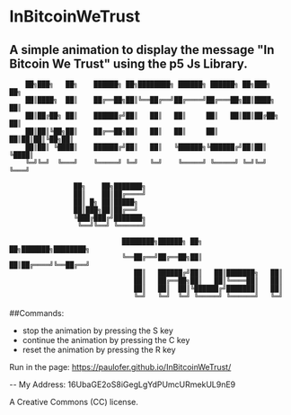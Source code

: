 # InBitcoinWeTrust
A simple animation to display the message "In Bitcoin We Trust" using the p5 Js Library.
---------------------------------------------------------------------------------------------------

        ██╗███╗   ██╗    ██████╗ ██╗████████╗ ██████╗ ██████╗ ██╗███╗   ██╗    
        ██║████╗  ██║    ██╔══██╗██║╚══██╔══╝██╔════╝██╔═══██╗██║████╗  ██║    
        ██║██╔██╗ ██║    ██████╔╝██║   ██║   ██║     ██║   ██║██║██╔██╗ ██║    
        ██║██║╚██╗██║    ██╔══██╗██║   ██║   ██║     ██║   ██║██║██║╚██╗██║    
        ██║██║ ╚████║    ██████╔╝██║   ██║   ╚██████╗╚██████╔╝██║██║ ╚████║    
        ╚═╝╚═╝  ╚═══╝    ╚═════╝ ╚═╝   ╚═╝    ╚═════╝ ╚═════╝ ╚═╝╚═╝  ╚═══╝    
                                                                               
                    ██╗    ██╗███████╗                                         
                    ██║    ██║██╔════╝                                         
                    ██║ █╗ ██║█████╗                                           
                    ██║███╗██║██╔══╝                                           
                    ╚███╔███╔╝███████╗                                         
                     ╚══╝╚══╝ ╚══════╝                                         
                                                                               
                                ████████╗██████╗ ██╗   ██╗███████╗████████╗    
                                ╚══██╔══╝██╔══██╗██║   ██║██╔════╝╚══██╔══╝    
                                   ██║   ██████╔╝██║   ██║███████╗   ██║       
                                   ██║   ██╔══██╗██║   ██║╚════██║   ██║       
                                   ██║   ██║  ██║╚██████╔╝███████║   ██║       
                                   ╚═╝   ╚═╝  ╚═╝ ╚═════╝ ╚══════╝   ╚═╝       
                                                                               

                                                                           



##Commands: 
+ stop the animation by pressing the S key 
+ continue the animation by pressing the C key 
+ reset the animation by pressing the R key

Run in the page: https://paulofer.github.io/InBitcoinWeTrust/

-- My Address: 16UbaGE2oS8iGegLgYdPUmcURmekUL9nE9

A Creative Commons (CC) license.
